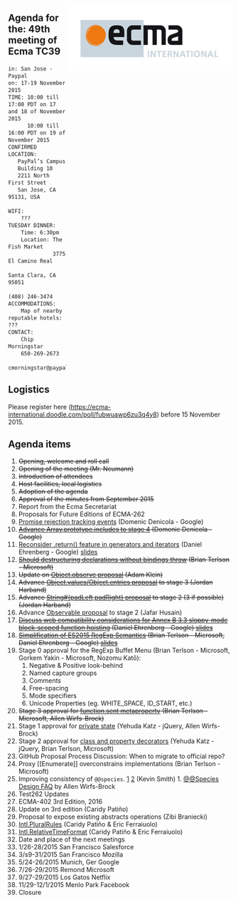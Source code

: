 <img src="../images/Ecma_RVB-003.jpg"
     align="right" alt="" />

## Agenda for the: 49th meeting of Ecma TC39

    in: San Jose - Paypal
    on: 17-19 November 2015
    TIME: 10:00 till 17:00 PDT on 17 and 18 of November 2015
          10:00 till 16:00 PDT on 19 of November 2015
    CONFIRMED LOCATION:
       PayPal’s Campus
       Building 10
       2211 North First Street
       San Jose, CA 95131, USA

    WIFI:
        ???
    TUESDAY DINNER:
        Time: 6:30pm
        Location: The Fish Market
                  3775 El Camino Real
                  Santa Clara, CA 95051
                  (408) 246-3474
    ACCOMMODATIONS:
        Map of nearby reputable hotels: ???
    CONTACT:
        Chip Morningstar
        650-269-2673
        cmorningstar@paypal.com

## Logistics

Please register here (https://ecma-international.doodle.com/poll/fubwuawp6zu3q4y8) before 15 November 2015.  

## Agenda items

1. ~~Opening, welcome and roll call~~
  1. ~~Opening of the meeting (Mr. Neumann)~~
  1. ~~Introduction of attendees~~
  1. ~~Host facilities, local logistics~~
1. ~~Adoption of the agenda~~
1. ~~Approval of the minutes from September 2015~~
1. Report from the Ecma Secretariat
1. Proposals for Future Editions of ECMA-262
  1. [Promise rejection tracking events](https://github.com/tc39/ecma262/pull/76) (Domenic Denicola - Google)
  1. ~~[Advance Array.prototype.includes to stage 4](https://github.com/tc39/Array.prototype.includes/issues/13) (Domenic Denicola - Google)~~
  1. [Reconsider .return() feature in generators and iterators](https://github.com/littledan/iterator-generator-return) (Daniel Ehrenberg - Google) [slides](https://docs.google.com/presentation/d/13KkqTTz9s2ZZWIF57PWsoQELiYa3Zf150cC9VhqAW60/edit)
  1. ~~[Should destructuring declarations without bindings throw](https://github.com/tc39/ecma262/issues/97) (Brian Terlson - Microsoft)~~
  1. ~~Update on [Object.observe proposal](https://github.com/arv/ecmascript-object-observe) (Adam Klein)~~
  1. ~~Advance [Object.values/Object.entries proposal](https://github.com/tc39/proposal-object-values-entries) to stage 3 (Jordan Harband)~~
  1. ~~Advance [String#{padLeft,padRight} proposal](https://github.com/tc39/proposal-string-pad-left-right) to stage 2 (3 if possible) (Jordan Harband)~~
  1. Advance [Observable proposal](https://github.com/zenparsing/es-observable) to stage 2 (Jafar Husain)
  1. ~~[Discuss web compatibility considerations for Annex B 3.3 sloppy-mode block-scoped function hoisting](https://github.com/tc39/ecma262/issues/162) (Daniel Ehrenberg - Google) [slides](https://docs.google.com/presentation/d/1tu8L4Askkqz-CojBlaiP7pf0hQRQNXZpS4cmml0obQ8/edit)~~
  1. ~~[Simplification of ES2015 RegExp Semantics](https://github.com/tc39/ecma262/pull/89) (Brian Terlson - Microsoft, Daniel Ehrenberg - Google) [slides](https://docs.google.com/presentation/d/19LyObVMn7jKt9qCPA_bpm5TDLqk1ruDcYCAwAScM-vE/edit)~~
  1. Stage 0 approval for the RegExp Buffet Menu (Brian Terlson - Microsoft, Gorkem Yakin - Microsoft, Nozomu Katō):
     1. Negative & Positive look-behind
     2. Named capture groups
     3. Comments
     4. Free-spacing
     5. Mode specifiers
     6. Unicode Properties (eg. WHITE_SPACE, ID_START, etc.)
  1. ~~Stage 3 approval for [function.sent metaproperty](https://github.com/allenwb/ESideas/blob/master/Generator%20metaproperty.md) (Brian Terlson - Microsoft, Allen Wirfs-Brock)~~
  1. Stage 1 approval for [private state](https://gist.github.com/wycats/714a01ae7ff22bea7888) (Yehuda Katz - jQuery, Allen Wirfs-Brock)
  1. Stage 2 approval for [class and property decorators](https://github.com/wycats/javascript-decorators) (Yehuda Katz - jQuery, Brian Terlson, Microsoft)
  1. GitHub Proposal Process Discussion: When to migrate to official repo?
  1. Proxy [[Enumerate]] overconstrains implementations (Brian Terlson - Microsoft)
  1. Improving consistency of `@@species`. [1](https://esdiscuss.org/topic/resolve-reject-on-promise-subclasses-and-species#content-1) [2](https://github.com/zenparsing/es-observable/issues/69#issuecomment-154456842) (Kevin Smith)
    1. [@@Species Design FAQ](https://gist.github.com/allenwb/8c50729c4c1c158fa8eb) by Allen Wirfs-Brock
1. Test262 Updates
1. ECMA-402 3rd Edition, 2016
  1. Update on 3rd edition (Caridy Patiño)
  1. Proposal to expose existing abstracts operations (Zibi Braniecki)
  1. [Intl.PluralRules](https://github.com/caridy/intl-plural-rules-spec/blob/master/PROPOSAL.md) (Caridy Patiño & Eric Ferraiuolo)
  1. [Intl.RelativeTimeFormat](https://github.com/caridy/intl-relative-time-spec/blob/master/PROPOSAL.md) (Caridy Patiño & Eric Ferraiuolo)
1.  Date and place of the next meetings
2.  1/26-28/2015    San Francisco  Salesforce
3.  3/s9-31/2015    San Francisco  Mozilla
4.  5/24-26/2015    Munich, Ger    Google
5.  7/26-29/2015    Remond         Microsoft
6.  9/27-29/2015    Los Gatos      Netflix
7.  11/29-12/1/2015 Menlo Park     Facebook
1. Closure
